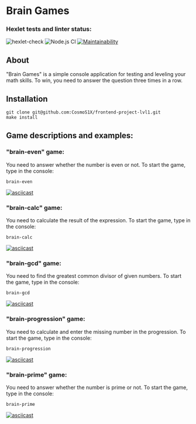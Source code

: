 # Brain Games

### Hexlet tests and linter status:
![hexlet-check](https://github.com/CosmoS1X/frontend-project-lvl1/workflows/hexlet-check/badge.svg)
![Node.js CI](https://github.com/CosmoS1X/frontend-project-lvl1/workflows/Node.js%20CI/badge.svg)
[![Maintainability](https://api.codeclimate.com/v1/badges/7c7a2ed9fbfb4efe84c8/maintainability)](https://codeclimate.com/github/CosmoS1X/frontend-project-lvl1/maintainability)

## About
"Brain Games" is a simple console application for testing and leveling your math skills. To win, you need to answer the question three times in a row.

## Installation

    git clone git@github.com:CosmoS1X/frontend-project-lvl1.git
    make install

## Game descriptions and examples:

### **"brain-even" game:**
You need to answer whether the number is even or not. To start the game, type in the console:

    brain-even

[![asciicast](https://asciinema.org/a/N4mmb8TGS7FCTsxAwfaeKnZ3c.svg)](https://asciinema.org/a/N4mmb8TGS7FCTsxAwfaeKnZ3c)

### **"brain-calc" game:**
You need to calculate the result of the expression. To start the game, type in the console:

    brain-calc

[![asciicast](https://asciinema.org/a/xFJDGr63GXL6vmhoU95drk92Q.svg)](https://asciinema.org/a/xFJDGr63GXL6vmhoU95drk92Q)

### **"brain-gcd" game:**
You need to find the greatest common divisor of given numbers. To start the game, type in the console:

    brain-gcd

[![asciicast](https://asciinema.org/a/Nvt6hxO5EtJjQ5129S6SNX8Q0.svg)](https://asciinema.org/a/Nvt6hxO5EtJjQ5129S6SNX8Q0)

### **"brain-progression" game:**
You need to calculate and enter the missing number in the progression. To start the game, type in the console:

    brain-progression

[![asciicast](https://asciinema.org/a/FS6pqAgmHdX7JDL9QqbrjrKSH.svg)](https://asciinema.org/a/FS6pqAgmHdX7JDL9QqbrjrKSH)

### **"brain-prime" game:**
Уou need to answer whether the number is prime or not. To start the game, type in the console:

    brain-prime

[![asciicast](https://asciinema.org/a/OjdhPpG0RMofsh4zmlE8W5941.svg)](https://asciinema.org/a/OjdhPpG0RMofsh4zmlE8W5941)
